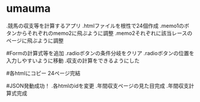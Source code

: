 # umauma
.競馬の収支等を計算するアプリ
.htmlファイルを根性で24個作成
.memo1のボタンからそれぞれのmemo2に飛ぶように調整
.memo2それぞれに該当レースのページに飛ぶように調整

#Formの計算式等を追加
.radioボタンの条件分岐をクリア
.radioボタンの位置を入力しやすいように移動
.収支の計算をできるようにした

#各htmlにコピー
24ページ完結

#JSON発動成功！
.各htmlのidを変更
.年間収支ページの見た目完成
.年間収支計算式完成

